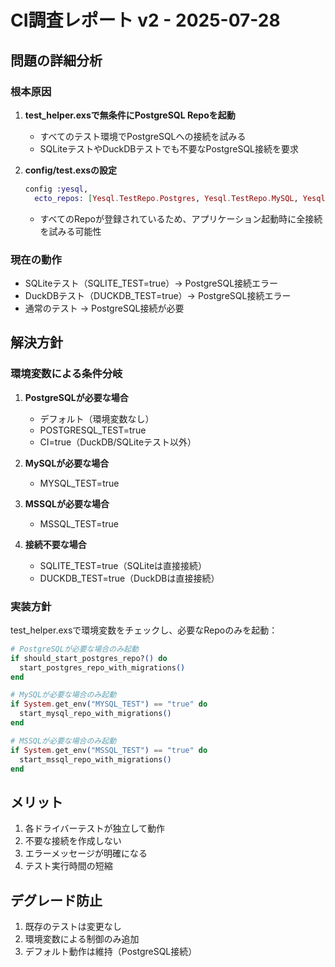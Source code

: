# CI調査レポート v2 - 2025-07-28

## 問題の詳細分析

### 根本原因
1. **test_helper.exsで無条件にPostgreSQL Repoを起動**
   - すべてのテスト環境でPostgreSQLへの接続を試みる
   - SQLiteテストやDuckDBテストでも不要なPostgreSQL接続を要求

2. **config/test.exsの設定**
   ```elixir
   config :yesql,
     ecto_repos: [Yesql.TestRepo.Postgres, Yesql.TestRepo.MySQL, Yesql.TestRepo.MSSQL]
   ```
   - すべてのRepoが登録されているため、アプリケーション起動時に全接続を試みる可能性

### 現在の動作
- SQLiteテスト（SQLITE_TEST=true）→ PostgreSQL接続エラー
- DuckDBテスト（DUCKDB_TEST=true）→ PostgreSQL接続エラー
- 通常のテスト → PostgreSQL接続が必要

## 解決方針

### 環境変数による条件分岐
1. **PostgreSQLが必要な場合**
   - デフォルト（環境変数なし）
   - POSTGRESQL_TEST=true
   - CI=true（DuckDB/SQLiteテスト以外）

2. **MySQLが必要な場合**
   - MYSQL_TEST=true

3. **MSSQLが必要な場合**
   - MSSQL_TEST=true

4. **接続不要な場合**
   - SQLITE_TEST=true（SQLiteは直接接続）
   - DUCKDB_TEST=true（DuckDBは直接接続）

### 実装方針
test_helper.exsで環境変数をチェックし、必要なRepoのみを起動：

```elixir
# PostgreSQLが必要な場合のみ起動
if should_start_postgres_repo?() do
  start_postgres_repo_with_migrations()
end

# MySQLが必要な場合のみ起動
if System.get_env("MYSQL_TEST") == "true" do
  start_mysql_repo_with_migrations()
end

# MSSQLが必要な場合のみ起動
if System.get_env("MSSQL_TEST") == "true" do
  start_mssql_repo_with_migrations()
end
```

## メリット
1. 各ドライバーテストが独立して動作
2. 不要な接続を作成しない
3. エラーメッセージが明確になる
4. テスト実行時間の短縮

## デグレード防止
1. 既存のテストは変更なし
2. 環境変数による制御のみ追加
3. デフォルト動作は維持（PostgreSQL接続）